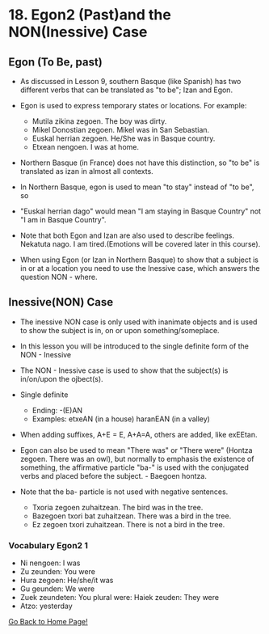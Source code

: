 # 18. Egon2 (Past)and the NON(Inessive) Case

## Egon (To Be, past)

*   As discussed in Lesson 9, southern Basque (like Spanish) has two different verbs that can be translated as "to be"; Izan and Egon.
*   Egon is used to express temporary states or locations. For example:
    
    *   Mutila zikina zegoen. The boy was dirty.
    *   Mikel Donostian zegoen. Mikel was in San Sebastian.
    *   Euskal herrian zegoen. He/She was in Basque country.
    *   Etxean nengoen. I was at home.
    
    
    
*   Northern Basque (in France) does not have this distinction, so "to be" is translated as izan in almost all contexts.
*   In Northern Basque, egon is used to mean "to stay" instead of "to be", so
*   "Euskal herrian dago" would mean "I am staying in Basque Country" not "I am in Basque Country".
*   Note that both Egon and Izan are also used to describe feelings. Nekatuta nago. I am tired.(Emotions will be covered later in this course).
*   When using Egon (or Izan in Northern Basque) to show that a subject is in or at a location you need to use the Inessive case, which answers the question NON - where.

## Inessive(NON) Case

*   The inessive NON case is only used with inanimate objects and is used to show the subject is in, on or upon something/someplace.
*   In this lesson you will be introduced to the single definite form of the NON - Inessive
*   The NON - Inessive case is used to show that the subject(s) is in/on/upon the ojbect(s).
*   Single definite
    
    *   Ending: -(E)AN
    *   Examples: etxeAN (in a house) haranEAN (in a valley)
    
    
    
*   When adding suffixes, A+E = E, A+A=A, others are added, like exEEtan.
*   Egon can also be used to mean "There was" or "There were" (Hontza zegoen. There was an owl), but normally to emphasis the existence of something, the affirmative particle "ba-" is used with the conjugated verbs and placed before the subject. - Baegoen hontza.
*   Note that the ba- particle is not used with negative sentences.
    
    *   Txoria zegoen zuhaitzean. The bird was in the tree.
    *   Bazegoen txori bat zuhaitzean. There was a bird in the tree.
    *   Ez zegoen txori zuhaitzean. There is not a bird in the tree.
    
    
    

### Vocabulary Egon2 1

*   Ni nengoen: I was
*   Zu zeunden: You were
*   Hura zegoen: He/she/it was
*   Gu geunden: We were
*   Zuek zeundeten: You plural were: Haiek zeuden: They were
*   Atzo: yesterday

[ Go Back to Home Page!](..)